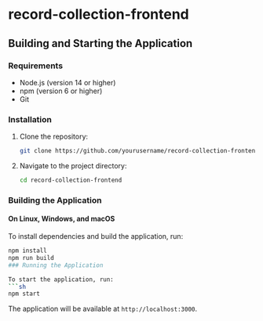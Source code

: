 # record-collection-frontend

## Building and Starting the Application

### Requirements
- Node.js (version 14 or higher)
- npm (version 6 or higher)
- Git

### Installation
1. Clone the repository:
    ```sh
    git clone https://github.com/yourusername/record-collection-frontend.git
    ```
2. Navigate to the project directory:
    ```sh
    cd record-collection-frontend
    ```

### Building the Application

#### On Linux, Windows, and macOS
To install dependencies and build the application, run:
```sh
npm install
npm run build
### Running the Application

To start the application, run:
```sh
npm start
```

The application will be available at `http://localhost:3000`.
